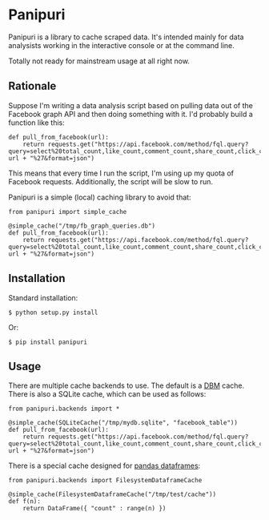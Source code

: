 # Panipuri

Panipuri is a library to cache scraped data. It's intended mainly for data analysists working in the interactive console or at the command line.

Totally not ready for mainstream usage at all right now.

## Rationale

Suppose I'm writing a data analysis script based on pulling data out of the Facebook graph API and then doing something with it. I'd probably build a function like this:

    def pull_from_facebook(url):
        return requests.get("https://api.facebook.com/method/fql.query?query=select%20total_count,like_count,comment_count,share_count,click_count,normalized_url%20from%20link_stat%20where%20url=%27"+ url + "%27&format=json")

This means that every time I run the script, I'm using up my quota of Facebook requests. Additionally, the script will be slow to run.

Panipuri is a simple (local) caching library to avoid that:

    from panipuri import simple_cache

    @simple_cache("/tmp/fb_graph_queries.db")
    def pull_from_facebook(url):
        return requests.get("https://api.facebook.com/method/fql.query?query=select%20total_count,like_count,comment_count,share_count,click_count,normalized_url%20from%20link_stat%20where%20url=%27"+ url + "%27&format=json")

## Installation

Standard installation:

    $ python setup.py install

Or:

    $ pip install panipuri

## Usage

There are multiple cache backends to use. The default is a [DBM](https://docs.python.org/2/library/dbm.html) cache. There is also a SQLite cache, which can be used as follows:

    from panipuri.backends import *

    @simple_cache(SQLiteCache("/tmp/mydb.sqlite", "facebook_table"))
    def pull_from_facebook(url):
        return requests.get("https://api.facebook.com/method/fql.query?query=select%20total_count,like_count,comment_count,share_count,click_count,normalized_url%20from%20link_stat%20where%20url=%27"+ url + "%27&format=json")

There is a special cache designed for [pandas dataframes](http://pandas.pydata.org/pandas-docs/version/0.13.1/generated/pandas.DataFrame.html):

    from panipuri.backends import FilesystemDataframeCache

    @simple_cache(FilesystemDataframeCache("/tmp/test/cache"))
    def f(n):
        return DataFrame({ "count" : range(n) })
